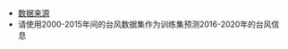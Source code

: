 - [数据来源](https://tcdata.typhoon.org.cn/zjljsjj_zlhq.html)
- 请使用2000-2015年间的台风数据集作为训练集预测2016-2020年的台风信息